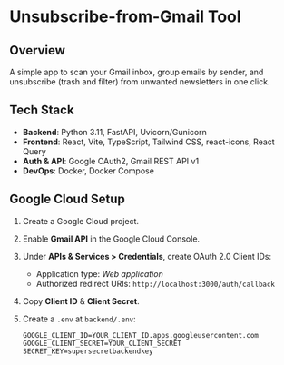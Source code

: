 # Unsubscribe-from-Gmail Tool

## Overview
A simple app to scan your Gmail inbox, group emails by sender, and unsubscribe (trash and filter) from unwanted newsletters in one click.

## Tech Stack
- **Backend**: Python 3.11, FastAPI, Uvicorn/Gunicorn
- **Frontend**: React, Vite, TypeScript, Tailwind CSS, react-icons, React Query
- **Auth & API**: Google OAuth2, Gmail REST API v1
- **DevOps**: Docker, Docker Compose

## Google Cloud Setup
1. Create a Google Cloud project.
2. Enable **Gmail API** in the Google Cloud Console.
3. Under **APIs & Services > Credentials**, create OAuth 2.0 Client IDs:
   - Application type: *Web application*
   - Authorized redirect URIs: `http://localhost:3000/auth/callback`
4. Copy **Client ID** & **Client Secret**.
5. Create a `.env` at `backend/.env`:

   ```dotenv
   GOOGLE_CLIENT_ID=YOUR_CLIENT_ID.apps.googleusercontent.com
   GOOGLE_CLIENT_SECRET=YOUR_CLIENT_SECRET
   SECRET_KEY=supersecretbackendkey